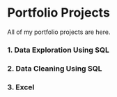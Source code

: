 # Portfolio Projects
All of my portfolio projects are here.

### 1. Data Exploration Using SQL

### 2. Data Cleaning Using SQL

### 3. Excel
